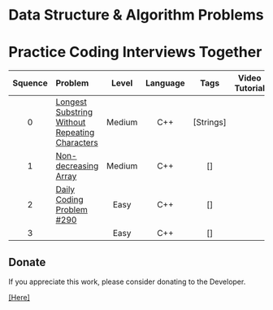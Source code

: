 # Data Structure & Algorithm Problems
# Practice Coding Interviews Together



| Squence | Problem       | Level  | Language  | Tags | Video Tutorial|
|:-------:|:--------------|:------:|:---------:|:----:|:-------------:|
|0|[Longest Substring Without Repeating Characters](https://github.com/phamtiennam/MyCodeDojo/blob/master/C_C%2B%2B/LongestSubstringWithoutRepeatingCharacters.cpp)|Medium|C++|[Strings]||
|1|[Non-decreasing Array](https://github.com/phamtiennam/MyCodeDojo/blob/master/C_C%2B%2B/non-decreasing_by_modifying_1_element.cpp)|Medium|C++|[]||
|2|[Daily Coding Problem #290](https://github.com/phamtiennam/MyCodeDojo/tree/master/C_C%2B%2B/DailyCodeProplem/Day290)|Easy|C++|[]||
|3|[]()|Easy|C++|[]||


## Donate
If you appreciate this work, please consider donating to the Developer.

[[Here]](https://www.paypal.me/TIENNAMPHAM)
